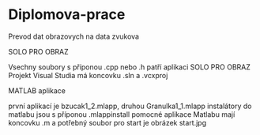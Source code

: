 # Diplomova-prace
Prevod dat obrazovych na data zvukova

SOLO PRO OBRAZ

Vsechny soubory s příponou .cpp nebo .h patří aplikaci SOLO PRO OBRAZ
Projekt Visual Studia má koncovku .sln a .vcxproj

MATLAB aplikace

první aplikací je bzucak1_2.mlapp, druhou Granulka1_1.mlapp
instalátory do matlabu jsou s příponou .mlappinstall
pomocné aplikace Matlabu mají koncovku .m a potřebný soubor pro start je obrázek start.jpg
